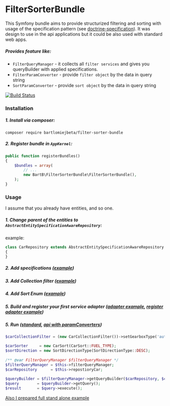 # FilterSorterBundle

This Symfony bundle aims to provide structurized filtering and sorting with usage of the specification pattern (see [doctrine-specification](https://github.com/Happyr/Doctrine-Specification)). It was design to use in the api applications but it could be also used with standard web apps.

#####  Provides feature like:
- `FilterQueryManager` - it collects all `filter services` and gives you queryBuilder with applied specifications.
- `FilterParamConverter` - provide `filter object` by the data in query string
- `SortParamConverter` - provide `sort object` by the data in query string

[![Build Status](https://travis-ci.org/bartlomiejbeta/FilterSorterBundle.png?branch=master)](https://travis-ci.org/bartlomiejbeta/FilterSorterBundle)

### Installation

##### 1. Install via composer:
```
composer require bartlomiejbeta/filter-sorter-bundle
```


##### 2. Register bundle in `AppKernel`:

```php
public function registerBundles()
{
    $bundles = array(
        // ...
        new BartB\FilterSorterBundle\FilterSorterBundle(),
    );
}
```

### Usage
I assume that you already have entities, and so one. 

##### 1. Change parent of the entities to `AbstractEntitySpecificationAwareRepository`:
example:
```PHP
class CarRepository extends AbstractEntitySpecificationAwareRepository
{
}
```
##### 2. Add specifications ([example](https://github.com/bartlomiejbeta/FilterSorterBundleExample/tree/master/src/AppBundle/Repository/Specification))

##### 3. Add Collection filter ([example](https://github.com/bartlomiejbeta/FilterSorterBundleExample/blob/master/src/AppBundle/Data/Filter/CarCollectionFilter.php))

##### 4. Add Sort Enum ([example](https://github.com/bartlomiejbeta/FilterSorterBundleExample/blob/master/src/AppBundle/Data/Sort/CarSort.php))

##### 5. Build and register your first service adapter ([adapter example](https://github.com/bartlomiejbeta/FilterSorterBundleExample/blob/master/src/AppBundle/Service/Filter/Adapter/FilterCarAdapter.php), [register adapter example](https://github.com/bartlomiejbeta/FilterSorterBundleExample/blob/master/src/AppBundle/Resources/config/services.yml))

##### 5. Run ([standard](https://github.com/bartlomiejbeta/FilterSorterBundleExample/blob/master/src/AppBundle/Controller/DefaultController.php), [api with paramConverters](https://github.com/bartlomiejbeta/FilterSorterBundleExample/blob/master/src/AppBundle/Controller/GetCarController.php))
```PHP
$carCollectionFilter = (new CarCollectionFilter())->setGearboxType('automatic');

$carSorter     = new CarSort(CarSort::FUEL_TYPE);
$sortDirection = new SortDirectionType(SortDirectionType::DESC);
		
/** @var FilterQueryManager $filterQueryManager */
$filterQueryManager = $this->filterQueryManager;
$carRepository      = $this->repostioryCar;
		
$queryBuilder = $filterQueryManager->getQueryBuilder($carRepository, $carCollectionFilter, new Sort($sortDirection, $carSorter));
$query        = $queryBuilder->getQuery();
$result       = $query->execute();
```
[Also I prepared full stand alone example](https://github.com/bartlomiejbeta/FilterSorterBundleExample)
